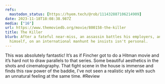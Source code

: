 ```yaml
---
refs:
  mastodon_status: [https://hyem.tech/@rob/111432887106214909]
date: 2023-11-18T18:08:38.987Z
media: ["16"]
url: https://www.themoviedb.org/movie/800158-the-killer
title: The Killer
blurb: After a fateful near-miss, an assassin battles his employers, and
  himself, on an international manhunt he insists isn't personal.
---
```


This was absolutely fantastic! It’s as if Fincher got to do a Hitman movie and it’s hard not to draw parallels to that series. Some beautiful aesthetics in the shots and cinematography. That fight scene in the house is immense and finds this raw power of the baddie, I’ve not seen a realistic style with such an unnatural feeling at the same time. #Review
